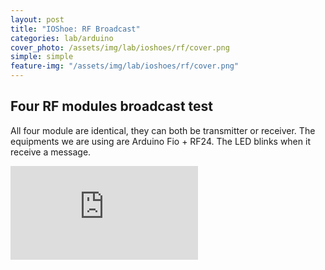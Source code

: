 ```yaml
---
layout: post
title: "IOShoe: RF Broadcast"
categories: lab/arduino
cover_photo: /assets/img/lab/ioshoes/rf/cover.png
simple: simple
feature-img: "/assets/img/lab/ioshoes/rf/cover.png"
---
```

<h2 class="title">Four RF modules broadcast test</h2>
<p>All four module are identical, they can both be transmitter or receiver. The equipments we are using are Arduino Fio + RF24. The LED blinks when it receive a message.</p>
<div class="video-container">
  <iframe src="https://www.youtube.com/embed/ngPl4b4kWPM" frameborder="0" allowfullscreen></iframe>
</div>
